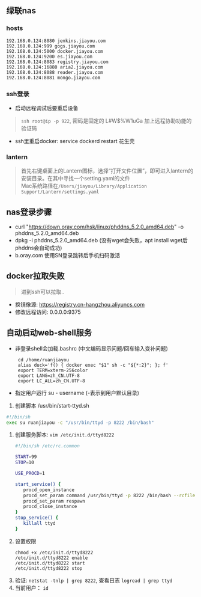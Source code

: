 ## 绿联nas

### hosts
```
192.168.0.124:8080 jenkins.jiayou.com
192.168.0.124:999 gogs.jiayou.com
192.168.0.124:5000 docker.jiayou.com
192.168.0.124:9200 es.jiayou.com
192.168.0.124:8083 registry.jiayou.com
192.168.0.124:16880 aria2.jiayou.com
192.168.0.124:8088 reader.jiayou.com
192.168.0.124:8081 mongo.jiayou.com
```

### ssh登录
- 启动远程调试后要重启设备
> `ssh root@ip -p 922`, 密码是固定的 L#W$%W1uGa 加上远程协助功能的验证码
- ssh里重启docker: service dockerd restart
花生壳

### lantern
> 首先右键桌面上的Lantern图标，选择“打开文件位置”，即可进入lantern的安装目录。在其中寻找一个setting.yaml的文件 \
> Mac系统路径在`/Users/jiayou/Library/Application Support/Lantern/settings.yaml`

## nas登录步骤
- curl "https://down.oray.com/hsk/linux/phddns_5.2.0_amd64.deb" -o phddns_5.2.0_amd64.deb
- dpkg -i phddns_5.2.0_amd64.deb  (没有wget会失败，apt install wget后phddns会自动成功)
- b.oray.com 使用SN登录跳转后手机扫码激活
## docker拉取失败
> 进到ssh可以拉取..
- 换镜像源: https://registry.cn-hangzhou.aliyuncs.com
- 修改远程访问: 0.0.0.0:9375

## 自动启动web-shell服务
- 非登录shell会加载.bashrc (中文编码显示问题/回车输入变补问题)
  ```
   cd /home/ruanjiayou
   alias duck='f() { docker exec "$1" sh -c "${*:2}"; }; f'
   export TERM=xterm-256color
   export LANG=zh_CN.UTF-8
   export LC_ALL=zh_CN.UTF-8
  ```
- 指定用户运行 su - username (-表示到用户默认目录)

1. 创建脚本 /usr/bin/start-ttyd.sh 
```sh
#!/bin/sh
exec su ruanjiayou -c "/usr/bin/ttyd -p 8222 /bin/bash"
``````
1. 创建服务脚本: `vim /etc/init.d/ttyd8222`
   ```sh
   #!/bin/sh /etc/rc.common

   START=99
   STOP=10

   USE_PROCD=1

   start_service() {
      procd_open_instance
      procd_set_param command /usr/bin/ttyd -p 8222 /bin/bash --rcfile /home/ruanjiayou/.bashrc -i
      procd_set_param respawn
      procd_close_instance
   }
   stop_service() {
      killall ttyd
   }
   ```
2. 设置权限
   ```shell
   chmod +x /etc/init.d/ttyd8222
   /etc/init.d/ttyd8222 enable
   /etc/init.d/ttyd8222 start
   /etc/init.d/ttyd8222 stop
   ```
3. 验证: `netstat -tnlp | grep 8222`, 查看日志 `logread | grep ttyd`
4. 当前用户： `id`